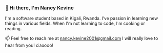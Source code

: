 ### 👋 Hi there, I'm Nancy Kevine

I'm a software student based in Kigali, Rwanda. I've passion in learning new things in various fields.
When I'm not learning to code, I'm cooking or reading.

📫  Feel free to reach me at nancy.kevine2001@gmail.com
    I will really love to hear from you! ciaoooo!
